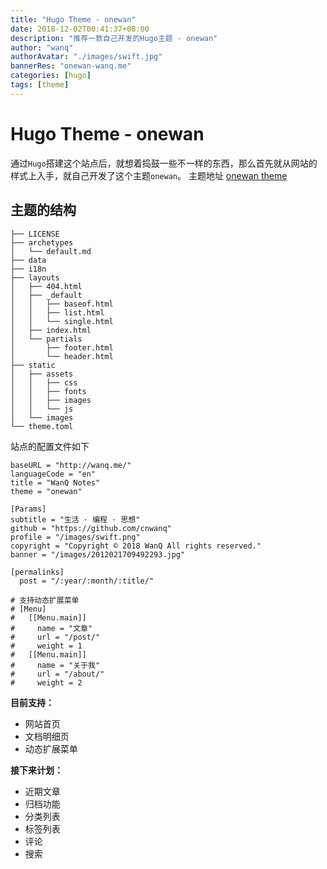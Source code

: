 ```yaml
---
title: "Hugo Theme - onewan"
date: 2018-12-02T00:41:37+08:00
description: "推荐一款自己开发的Hugo主题 - onewan"
author: "wanq"
authorAvatar: "./images/swift.jpg"
bannerRes: "onewan-wanq.me"
categories: [hugo]
tags: [theme]
---
```


# Hugo Theme - onewan
通过`Hugo`搭建这个站点后，就想着捣鼓一些不一样的东西，那么首先就从网站的样式上入手，就自己开发了这个主题`onewan`。
主题地址 [onewan theme](https://github.com/cnwanq/onewan)

## 主题的结构
```
├── LICENSE
├── archetypes
│   └── default.md
├── data
├── i18n
├── layouts
│   ├── 404.html
│   ├── _default
│   │   ├── baseof.html
│   │   ├── list.html
│   │   └── single.html
│   ├── index.html
│   └── partials
│       ├── footer.html
│       └── header.html
├── static
│   ├── assets
│   │   ├── css
│   │   ├── fonts
│   │   ├── images
│   │   └── js
│   └── images
└── theme.toml
```

站点的配置文件如下
```
baseURL = "http://wanq.me/"
languageCode = "en"
title = "WanQ Notes"
theme = "onewan"

[Params]
subtitle = "生活 · 编程 · 思想"
github = "https://github.com/cnwanq"
profile = "/images/swift.png"
copyright = "Copyright © 2018 WanQ All rights reserved."
banner = "/images/2012021709492293.jpg"

[permalinks]
  post = "/:year/:month/:title/"

# 支持动态扩展菜单
# [Menu]
#   [[Menu.main]]
#     name = "文章"
#     url = "/post/"
#     weight = 1
#   [[Menu.main]]
#     name = "关于我"
#     url = "/about/"
#     weight = 2
```

**目前支持：**

* 网站首页
* 文档明细页
* 动态扩展菜单

**接下来计划：**

* 近期文章
* 归档功能
* 分类列表
* 标签列表
* 评论
* 搜索
